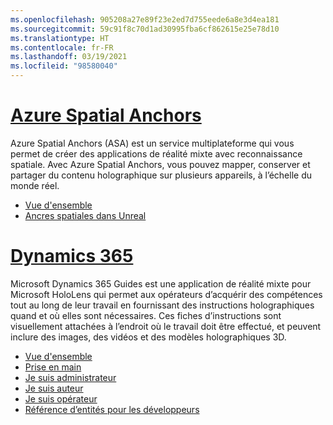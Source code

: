 ```yaml
---
ms.openlocfilehash: 905208a27e89f23e2ed7d755eede6a8e3d4ea181
ms.sourcegitcommit: 59c91f8c70d1ad30995fba6cf862615e25e78d10
ms.translationtype: HT
ms.contentlocale: fr-FR
ms.lasthandoff: 03/19/2021
ms.locfileid: "98580040"
---
```

# <a name="azure-spatial-anchors"></a>[Azure Spatial Anchors](#tab/asa)

Azure Spatial Anchors (ASA) est un service multiplateforme qui vous permet de créer des applications de réalité mixte avec reconnaissance spatiale. Avec Azure Spatial Anchors, vous pouvez mapper, conserver et partager du contenu holographique sur plusieurs appareils, à l’échelle du monde réel.

* [Vue d'ensemble](/azure/spatial-anchors/overview) 
* [Ancres spatiales dans Unreal](../unreal/unreal-azure-spatial-anchors.md) 

# <a name="dynamics-365"></a>[Dynamics 365](#tab/D365)

Microsoft Dynamics 365 Guides est une application de réalité mixte pour Microsoft HoloLens qui permet aux opérateurs d’acquérir des compétences tout au long de leur travail en fournissant des instructions holographiques quand et où elles sont nécessaires. Ces fiches d’instructions sont visuellement attachées à l’endroit où le travail doit être effectué, et peuvent inclure des images, des vidéos et des modèles holographiques 3D.

* [Vue d'ensemble](/dynamics365/mixed-reality/guides/) 
* [Prise en main](/dynamics365/mixed-reality/guides/get-started) 
* [Je suis administrateur](/dynamics365/mixed-reality/guides/setup)
* [Je suis auteur](/dynamics365/mixed-reality/guides/authoring-overview) 
* [Je suis opérateur](/dynamics365/mixed-reality/guides/operator-overview) 
* [Référence d’entités pour les développeurs](/dynamics365/mixed-reality/guides/developer-entity-reference)